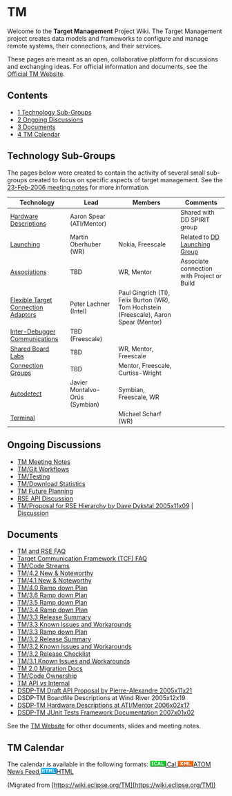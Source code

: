 

TM
==

Welcome to the **Target Management** Project Wiki. The Target Management project creates data models and frameworks to configure and manage remote systems, their connections, and their services.

These pages are meant as an open, collaborative platform for discussions and exchanging ideas. For official information and documents, see the [Official TM Website](https://www.eclipse.org/tm/).

Contents
--------

*   [1 Technology Sub-Groups](#Technology-Sub-Groups)
*   [2 Ongoing Discussions](#Ongoing-Discussions)
*   [3 Documents](#Documents)
*   [4 TM Calendar](#TM-Calendar)

Technology Sub-Groups
---------------------

The pages below were created to contain the activity of several small sub-groups created to focus on specific aspects of target management. See the [23-Feb-2006 meeting notes](./Face-to-face_Toronto_23-Feb-2006 ) for more information.

| **Technology** | **Lead** | **Members** | **Comments** |
| --- | --- | --- | --- |
| [Hardware Descriptions](https://wiki.eclipse.org/DSDP/DD/Spirit) | Aaron Spear (ATI/Mentor) |  | Shared with DD SPIRIT group |
| [Launching](./Launching) | Martin Oberhuber (WR) | Nokia, Freescale | Related to [DD Launching Group](https://wiki.eclipse.org/DSDP/DD/Launch) |
| [Associations](./Target_Associations) | TBD | WR, Mentor | Associate connection with Project or Build |
| [Flexible Target Connection Adaptors](./Flexible_Target_Connection_Adaptors) | Peter Lachner (Intel) | Paul Gingrich (TI), Felix Burton (WR), Tom Hochstein (Freescale), Aaron Spear (Mentor) |  |
| [Inter-Debugger Communications](./Inter-Debugger_Communications ) | TBD (Freescale) |  |  |
| [Shared Board Labs](./Shared_Board_Labs) | TBD | WR, Mentor, Freescale |  |
| [Connection Groups](./Connection_Groups) | TBD | Mentor, Freescale, Curtiss-Wright |  |
| [Autodetect](./Autodetect) | Javier Montalvo-Orús (Symbian) | Symbian, Freescale, WR |  |
| [Terminal](./Terminal) |  | Michael Scharf (WR) |  |

Ongoing Discussions
-------------------

*   [TM Meeting Notes](./Meetings)
*   [TM/Git Workflows](./Git_Workflows)
*   [TM/Testing](./Testing)
*   [TM/Download Statistics](./Download_Statistics)
*   [TM Future Planning](./TM_Future_Planning)
*   [RSE API Discussion](./RSE_API_Discussion)
*   [TM/Proposal for RSE Hierarchy by Dave Dykstal 2005x11x09](./Proposal_for_RSE_Hierarchy_by_Dave_Dykstal_2005x11x09) | [Discussion](./Talk:TM/Proposal_for_RSE_Hierarchy_by_Dave_Dykstal_2005x11x09 "Talk:TM/Proposal for RSE Hierarchy by Dave Dykstal 2005x11x09")

Documents
---------

*   [TM and RSE FAQ](./TM_and_RSE_FAQ)
*   [Target Communication Framework (TCF) FAQ](https://wiki.eclipse.org/TCF)
*   [TM/Code Streams](./Code_Streams)
*   [TM/4.2 New & Noteworthy](./4.2_New_%26_Noteworthy)
*   [TM/4.1 New & Noteworthy](./4.1_New_%26_Noteworthy)
*   [TM/4.0 Ramp down Plan](./4.0_Ramp_down_Plan)
*   [TM/3.6 Ramp down Plan](./3.6_Ramp_down_Plan)
*   [TM/3.5 Ramp down Plan](./3.5_Ramp_down_Plan)
*   [TM/3.4 Ramp down Plan](./3.4_Ramp_down_Plan)
*   [TM/3.3 Release Summary](./3.3_Release_Summary)
*   [TM/3.3 Known Issues and Workarounds](./3.3_Known_Issues_and_Workarounds)
*   [TM/3.3 Ramp down Plan](./3.3_Ramp_down_Plan)
*   [TM/3.2 Release Summary](./3.2_Release_Summary)
*   [TM/3.2 Known Issues and Workarounds](./3.2_Known_Issues_and_Workarounds)
*   [TM/3.2 Release Checklist](./3.2_Release_Checklist)
*   [TM/3.1 Known Issues and Workarounds](./3.1_Known_Issues_and_Workarounds)
*   [TM 2.0 Migration Docs](./TM_2.0_Migration_Docs)
*   [TM/Code Ownership](./Code_Ownership)
*   [TM API vs Internal](./TM_API_vs_Internal)
*   [DSDP-TM Draft API Proposal by Pierre-Alexandre 2005x11x21](./DSDP-TM_Draft_API_Proposal_by_Pierre-Alexandre_2005x11x21 )
*   DSDP-TM Boardfile Descriptions at Wind River 2005x12x19
*   [DSDP-TM Hardware Descriptions at ATI/Mentor 2006x02x17](./DSDP-TM_Hardware_Descriptions_at_ATI/Mentor_2006x02x17)
*   [DSDP-TM JUnit Tests Framework Documentation 2007x01x02](./JUnittests_Framework_Documentation)

See the [TM Website](https://www.eclipse.org/tm/doc/) for other documents, slides and meeting notes.

TM Calendar
-----------

The calendar is available in the following formats: ![Ical.gif](./images/Ical.gif)[iCal](http://www.google.com/calendar/ical/vn70im36r00qeusu8nme50cils@group.calendar.google.com/public/basic.ics),![Xml.gif](./images/Xml.gif)[ATOM News Feed](http://www.google.com/calendar/feeds/vn70im36r00qeusu8nme50cils@group.calendar.google.com/public/basic),![Html.gif](./images/Html.gif)[HTML](http://www.google.com/calendar/embed?src=vn70im36r00qeusu8nme50cils@group.calendar.google.com&ctz=Canada/Toronto)


(Migrated from [https://wiki.eclipse.org/TM](https://wiki.eclipse.org/TM))